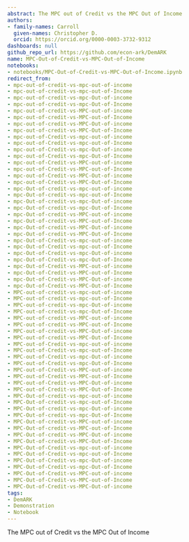 ```yaml
---
abstract: The MPC out of Credit vs the MPC Out of Income
authors:
- family-names: Carroll
  given-names: Christopher D.
  orcid: https://orcid.org/0000-0003-3732-9312
dashboards: null
github_repo_url: https://github.com/econ-ark/DemARK
name: MPC-Out-of-Credit-vs-MPC-Out-of-Income
notebooks:
- notebooks/MPC-Out-of-Credit-vs-MPC-Out-of-Income.ipynb
redirect_from:
- mpc-out-of-credit-vs-mpc-out-of-income
- mpc-out-of-credit-vs-mpc-out-of-Income
- mpc-out-of-credit-vs-mpc-Out-of-income
- mpc-out-of-credit-vs-mpc-Out-of-Income
- mpc-out-of-credit-vs-MPC-out-of-income
- mpc-out-of-credit-vs-MPC-out-of-Income
- mpc-out-of-credit-vs-MPC-Out-of-income
- mpc-out-of-credit-vs-MPC-Out-of-Income
- mpc-out-of-Credit-vs-mpc-out-of-income
- mpc-out-of-Credit-vs-mpc-out-of-Income
- mpc-out-of-Credit-vs-mpc-Out-of-income
- mpc-out-of-Credit-vs-mpc-Out-of-Income
- mpc-out-of-Credit-vs-MPC-out-of-income
- mpc-out-of-Credit-vs-MPC-out-of-Income
- mpc-out-of-Credit-vs-MPC-Out-of-income
- mpc-out-of-Credit-vs-MPC-Out-of-Income
- mpc-Out-of-credit-vs-mpc-out-of-income
- mpc-Out-of-credit-vs-mpc-out-of-Income
- mpc-Out-of-credit-vs-mpc-Out-of-income
- mpc-Out-of-credit-vs-mpc-Out-of-Income
- mpc-Out-of-credit-vs-MPC-out-of-income
- mpc-Out-of-credit-vs-MPC-out-of-Income
- mpc-Out-of-credit-vs-MPC-Out-of-income
- mpc-Out-of-credit-vs-MPC-Out-of-Income
- mpc-Out-of-Credit-vs-mpc-out-of-income
- mpc-Out-of-Credit-vs-mpc-out-of-Income
- mpc-Out-of-Credit-vs-mpc-Out-of-income
- mpc-Out-of-Credit-vs-mpc-Out-of-Income
- mpc-Out-of-Credit-vs-MPC-out-of-income
- mpc-Out-of-Credit-vs-MPC-out-of-Income
- mpc-Out-of-Credit-vs-MPC-Out-of-income
- mpc-Out-of-Credit-vs-MPC-Out-of-Income
- MPC-out-of-credit-vs-mpc-out-of-income
- MPC-out-of-credit-vs-mpc-out-of-Income
- MPC-out-of-credit-vs-mpc-Out-of-income
- MPC-out-of-credit-vs-mpc-Out-of-Income
- MPC-out-of-credit-vs-MPC-out-of-income
- MPC-out-of-credit-vs-MPC-out-of-Income
- MPC-out-of-credit-vs-MPC-Out-of-income
- MPC-out-of-credit-vs-MPC-Out-of-Income
- MPC-out-of-Credit-vs-mpc-out-of-income
- MPC-out-of-Credit-vs-mpc-out-of-Income
- MPC-out-of-Credit-vs-mpc-Out-of-income
- MPC-out-of-Credit-vs-mpc-Out-of-Income
- MPC-out-of-Credit-vs-MPC-out-of-income
- MPC-out-of-Credit-vs-MPC-out-of-Income
- MPC-out-of-Credit-vs-MPC-Out-of-income
- MPC-out-of-Credit-vs-MPC-Out-of-Income
- MPC-Out-of-credit-vs-mpc-out-of-income
- MPC-Out-of-credit-vs-mpc-out-of-Income
- MPC-Out-of-credit-vs-mpc-Out-of-income
- MPC-Out-of-credit-vs-mpc-Out-of-Income
- MPC-Out-of-credit-vs-MPC-out-of-income
- MPC-Out-of-credit-vs-MPC-out-of-Income
- MPC-Out-of-credit-vs-MPC-Out-of-income
- MPC-Out-of-credit-vs-MPC-Out-of-Income
- MPC-Out-of-Credit-vs-mpc-out-of-income
- MPC-Out-of-Credit-vs-mpc-out-of-Income
- MPC-Out-of-Credit-vs-mpc-Out-of-income
- MPC-Out-of-Credit-vs-mpc-Out-of-Income
- MPC-Out-of-Credit-vs-MPC-out-of-income
- MPC-Out-of-Credit-vs-MPC-out-of-Income
- MPC-Out-of-Credit-vs-MPC-Out-of-income
tags:
- DemARK
- Demonstration
- Notebook
---
```


The MPC out of Credit vs the MPC Out of Income
